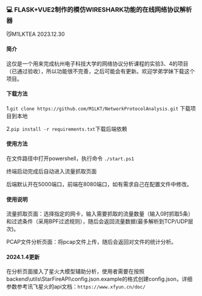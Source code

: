 ### :computer: FLASK+VUE2制作的模仿WIRESHARK功能的在线网络协议解析器

😼M1LKTEA 2023.12.30

#### 简介
这仅是一个用来完成杭州电子科技大学的网络协议分析课程的实验3、4的项目（已通过验收），所以功能很不完善，之后可能会有更新。欢迎学弟学妹下载这个项目。

#### 下载方法

1.`git clone https://github.com/M1LKT/NetworkProtocolAnalysis.git` 下载项目到本地

2.`pip install -r requirements.txt`下载后端依赖

#### 使用方法
在文件路径中打开powershell，执行命令
`./start.ps1`

终端启动完成后自动进入流量抓取页面

后端默认开在5000端口，前端在8080端口，如有需求自己在配置文件中修改。

#### 使用说明
流量抓取页面：选择指定的网卡，输入需要抓取的流量数量（输入0时抓取5条）和过滤条件（采用BPF过滤规则），随后会返回流量数据(最多解析到TCP/UDP层次)。

PCAP文件分析页面：将pcap文件上传，随后会返回对文件的统计分析。

#### 2024.1.4更新
在分析页面接入了星火大模型辅助分析，使用者需要在按照backend\utils\StarFireAPI\config.json.example的格式创建config.json，详细参数参考讯飞星火的api文档：`https://www.xfyun.cn/doc/`